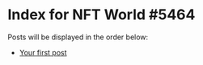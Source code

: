 # Index for NFT World #5464
Posts will be displayed in the order below:

- [Your first post](./001-first.md)

